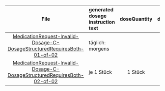 | File | generated dosage instruction text | doseQuantity | duration | durationUnit | frequency | period | periodUnit | Day<br>of<br>Week | Time<br>Of<br>Day | when | bounds[x] |
| :---: | :--- | :---: | :---: | :---: | :---: | :---: | :---: | :---: | :---: | :---: | :---: |
| [MedicationRequest-Invalid-Dosage-C-DosageStructuredRequiresBoth-01-of-02](./MedicationRequest-Invalid-Dosage-C-DosageStructuredRequiresBoth-01-of-02.html) | täglich: morgens |  |  |  | 1 | 1 | d |  |  | MORN |  |
| [MedicationRequest-Invalid-Dosage-C-DosageStructuredRequiresBoth-02-of-02](./MedicationRequest-Invalid-Dosage-C-DosageStructuredRequiresBoth-02-of-02.html) | je 1 Stück | 1 Stück |  |  |  |  |  |  |  |  |  |
